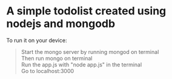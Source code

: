 # A simple todolist created using nodejs and mongodb
To run it on your device:  
> Start the mongo server by running mongod on terminal  
> Then run mongo on terminal  
> Run the app.js with "node app.js" in the terminal  
> Go to localhost:3000  
